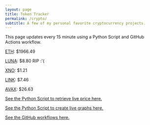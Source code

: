 ```yaml
---
layout: page
title: Token Tracker
permalink: /crypto/
subtitle: A few of my personal favorite cryptocurrency projects.
---
```


 This page updates every 15 minute using a Python Script and GitHub Actions workflow.


<!--BEGINCRYPTOINPUT-->
[ETH](https://smfxfc.github.io/crypto/eth.html): $1966.49

[LUNA](https://smfxfc.github.io/crypto/luna.html): $8.80 RIP :'(

[XNO](https://smfxfc.github.io/crypto/xno.html): $1.21

[LINK](https://smfxfc.github.io/crypto/link.html): $7.46

[AVAX](https://smfxfc.github.io/crypto/avax.html): $26.63

<!--ENDCRYPTOINPUT-->
 
 
[See the Python Script to retrieve live price here.](https://github.com/smfxfc/smfxfc.github.io/blob/master/src/get_cryptos.py)

[See the Python Script to create live graphs here.](https://github.com/smfxfc/smfxfc.github.io/blob/master/src/graph_crypto.py)

[See the GitHub workflows here.](https://github.com/smfxfc/smfxfc.github.io/blob/master/.github/workflows/)

